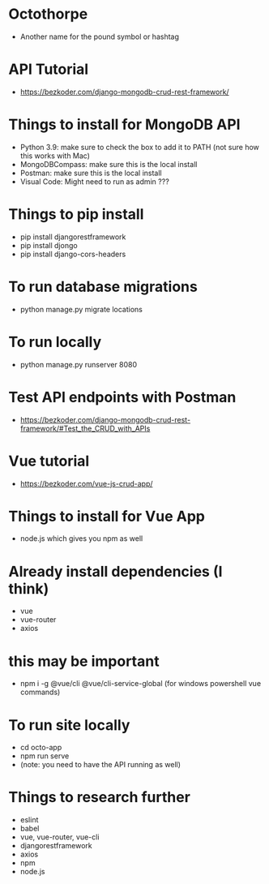 # Octothorpe
- Another name for the pound symbol or hashtag

# API Tutorial
- https://bezkoder.com/django-mongodb-crud-rest-framework/

# Things to install for MongoDB API
- Python 3.9: make sure to check the box to add it to PATH (not sure how this works with Mac)
- MongoDBCompass: make sure this is the local install
- Postman: make sure this is the local install
- Visual Code: Might need to run as admin ???

# Things to pip install
- pip install djangorestframework
- pip install djongo
- pip install django-cors-headers

# To run database migrations
- python manage.py migrate locations

# To run locally
- python manage.py runserver 8080

# Test API endpoints with Postman
- https://bezkoder.com/django-mongodb-crud-rest-framework/#Test_the_CRUD_with_APIs

# Vue tutorial
- https://bezkoder.com/vue-js-crud-app/

# Things to install for Vue App
- node.js which gives you npm as well

# Already install dependencies (I think)
- vue
- vue-router
- axios

# this may be important
- npm i -g @vue/cli @vue/cli-service-global (for windows powershell vue commands)

# To run site locally
- cd octo-app
- npm run serve
- (note: you need to have the API running as well)

# Things to research further
- eslint
- babel
- vue, vue-router, vue-cli
- djangorestframework
- axios
- npm
- node.js


